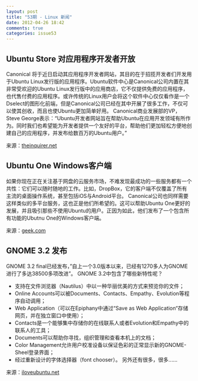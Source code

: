 ```yaml
---
layout: post
title: "53期 - Linux 新闻"
date: 2012-04-26 18:42
comments: true
categories: issue53
---
```

## Ubuntu Store 对应用程序开发者开放 ##

Canonical 将于近日启动其应用程序开发者网站，其目的在于招揽开发者们开发用于Ubuntu Linux发行版的应用程序。Ubuntu软件中心是Canonical公司内置在其非常受欢迎的Ubuntu Linux发行版中的应用商店，它不仅提供免费的应用程序，也代售付费的应用程序。或许传统的Linux用户会将这个软件中心仅仅看作是一个Dselect的图形化前端，但是Canonical公司已经在其中开展了很多工作，不仅可以使其创收，而且也使Ubuntu更加简单好用。
Canonical商业发展部的VP，Steve George表示：“Ubuntu开发者网站旨在帮助Ubuntu在应用开发领域有所作为。同时我们也希望能为开发者提供一个友好的平台，帮助他们更加轻松方便地创建自己的应用程序，并发布给数百万的Ubuntu用户。”

来源：[theinquirer.net](http://theinquirer.net)

## Ubuntu One Windows客户端 ##

如果你现在正在关注基于网盘的云服务市场，不难发现最成功的一些服务都有一个共性：它们可以随时随地的工作。比如，DropBox，它的客户端不仅覆盖了所有主流的桌面操作系统，甚至包括iOS与Android平台。
Canonical公司也同样需要这样类似的多平台服务，这也正是他们所希望的。这可以帮助Ubuntu One更好的发展，并且吸引那些不使用Ubuntu的用户。正因为如此，他们发布了一个包含所有功能的Ubutnu One的Windows客户端。

来源：[geek.com](http://geek.com)

## GNOME 3.2 发布 ##

GNOME 3.2 final已经发布，”自上一个3.0版本以来，已经有1270多人为GNOME进行了多达38500多项改进”。
GNOME 3.2中包含了哪些新特性呢？

* 支持在文件浏览器（Nautilus）中以一种华丽优美的方式来预览你的文件；
* Online Accounts可以被Documents、Contacts、Empathy、Evolution等程序自动调用；
* Web Application（可以在Epiphany中通过“Save as Web Application“存储网页，并在独立窗口中使用）；
* Contacts是一个能够集中存储你的在线联系人或者Evolution和Empathy中的联系人的工具；
* Documents可以帮助你寻找，组织管理和查看本机上的文档；
* Color Management允许用户校准设备以保证色彩的正常显示新的GNOME-Sheel登录界面；
* 经过重新设计的字体选择器（font chooser）。 另外还有很多，很多......

来源：[iloveubuntu.net](http://iloveubuntu.net)

